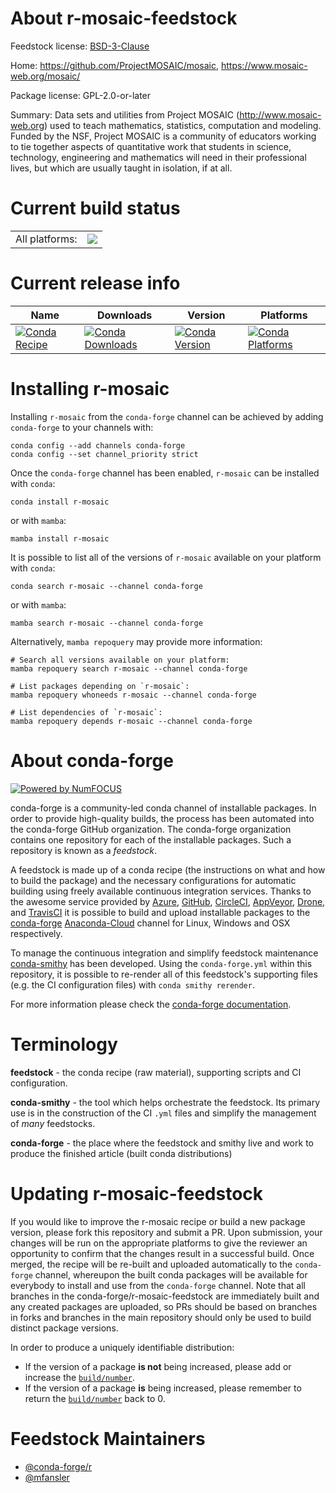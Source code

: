About r-mosaic-feedstock
========================

Feedstock license: [BSD-3-Clause](https://github.com/conda-forge/r-mosaic-feedstock/blob/main/LICENSE.txt)

Home: https://github.com/ProjectMOSAIC/mosaic, https://www.mosaic-web.org/mosaic/

Package license: GPL-2.0-or-later

Summary: Data sets and utilities from Project MOSAIC (<http://www.mosaic-web.org>) used to teach mathematics, statistics, computation and modeling.  Funded by the NSF, Project MOSAIC is a community of educators working to tie together aspects of quantitative work that students in science, technology, engineering and mathematics will need in their professional lives, but which are usually taught in isolation, if at all.

Current build status
====================


<table><tr><td>All platforms:</td>
    <td>
      <a href="https://dev.azure.com/conda-forge/feedstock-builds/_build/latest?definitionId=14269&branchName=main">
        <img src="https://dev.azure.com/conda-forge/feedstock-builds/_apis/build/status/r-mosaic-feedstock?branchName=main">
      </a>
    </td>
  </tr>
</table>

Current release info
====================

| Name | Downloads | Version | Platforms |
| --- | --- | --- | --- |
| [![Conda Recipe](https://img.shields.io/badge/recipe-r--mosaic-green.svg)](https://anaconda.org/conda-forge/r-mosaic) | [![Conda Downloads](https://img.shields.io/conda/dn/conda-forge/r-mosaic.svg)](https://anaconda.org/conda-forge/r-mosaic) | [![Conda Version](https://img.shields.io/conda/vn/conda-forge/r-mosaic.svg)](https://anaconda.org/conda-forge/r-mosaic) | [![Conda Platforms](https://img.shields.io/conda/pn/conda-forge/r-mosaic.svg)](https://anaconda.org/conda-forge/r-mosaic) |

Installing r-mosaic
===================

Installing `r-mosaic` from the `conda-forge` channel can be achieved by adding `conda-forge` to your channels with:

```
conda config --add channels conda-forge
conda config --set channel_priority strict
```

Once the `conda-forge` channel has been enabled, `r-mosaic` can be installed with `conda`:

```
conda install r-mosaic
```

or with `mamba`:

```
mamba install r-mosaic
```

It is possible to list all of the versions of `r-mosaic` available on your platform with `conda`:

```
conda search r-mosaic --channel conda-forge
```

or with `mamba`:

```
mamba search r-mosaic --channel conda-forge
```

Alternatively, `mamba repoquery` may provide more information:

```
# Search all versions available on your platform:
mamba repoquery search r-mosaic --channel conda-forge

# List packages depending on `r-mosaic`:
mamba repoquery whoneeds r-mosaic --channel conda-forge

# List dependencies of `r-mosaic`:
mamba repoquery depends r-mosaic --channel conda-forge
```


About conda-forge
=================

[![Powered by
NumFOCUS](https://img.shields.io/badge/powered%20by-NumFOCUS-orange.svg?style=flat&colorA=E1523D&colorB=007D8A)](https://numfocus.org)

conda-forge is a community-led conda channel of installable packages.
In order to provide high-quality builds, the process has been automated into the
conda-forge GitHub organization. The conda-forge organization contains one repository
for each of the installable packages. Such a repository is known as a *feedstock*.

A feedstock is made up of a conda recipe (the instructions on what and how to build
the package) and the necessary configurations for automatic building using freely
available continuous integration services. Thanks to the awesome service provided by
[Azure](https://azure.microsoft.com/en-us/services/devops/), [GitHub](https://github.com/),
[CircleCI](https://circleci.com/), [AppVeyor](https://www.appveyor.com/),
[Drone](https://cloud.drone.io/welcome), and [TravisCI](https://travis-ci.com/)
it is possible to build and upload installable packages to the
[conda-forge](https://anaconda.org/conda-forge) [Anaconda-Cloud](https://anaconda.org/)
channel for Linux, Windows and OSX respectively.

To manage the continuous integration and simplify feedstock maintenance
[conda-smithy](https://github.com/conda-forge/conda-smithy) has been developed.
Using the ``conda-forge.yml`` within this repository, it is possible to re-render all of
this feedstock's supporting files (e.g. the CI configuration files) with ``conda smithy rerender``.

For more information please check the [conda-forge documentation](https://conda-forge.org/docs/).

Terminology
===========

**feedstock** - the conda recipe (raw material), supporting scripts and CI configuration.

**conda-smithy** - the tool which helps orchestrate the feedstock.
                   Its primary use is in the construction of the CI ``.yml`` files
                   and simplify the management of *many* feedstocks.

**conda-forge** - the place where the feedstock and smithy live and work to
                  produce the finished article (built conda distributions)


Updating r-mosaic-feedstock
===========================

If you would like to improve the r-mosaic recipe or build a new
package version, please fork this repository and submit a PR. Upon submission,
your changes will be run on the appropriate platforms to give the reviewer an
opportunity to confirm that the changes result in a successful build. Once
merged, the recipe will be re-built and uploaded automatically to the
`conda-forge` channel, whereupon the built conda packages will be available for
everybody to install and use from the `conda-forge` channel.
Note that all branches in the conda-forge/r-mosaic-feedstock are
immediately built and any created packages are uploaded, so PRs should be based
on branches in forks and branches in the main repository should only be used to
build distinct package versions.

In order to produce a uniquely identifiable distribution:
 * If the version of a package **is not** being increased, please add or increase
   the [``build/number``](https://docs.conda.io/projects/conda-build/en/latest/resources/define-metadata.html#build-number-and-string).
 * If the version of a package **is** being increased, please remember to return
   the [``build/number``](https://docs.conda.io/projects/conda-build/en/latest/resources/define-metadata.html#build-number-and-string)
   back to 0.

Feedstock Maintainers
=====================

* [@conda-forge/r](https://github.com/conda-forge/r/)
* [@mfansler](https://github.com/mfansler/)

